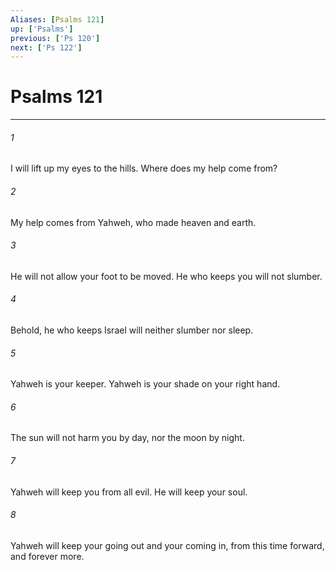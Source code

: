 ```yaml
---
Aliases: [Psalms 121]
up: ['Psalms']
previous: ['Ps 120']
next: ['Ps 122']
---
```

# Psalms 121
***





###### 1 

I will lift up my eyes to the hills. Where does my help come from? 



###### 2 

My help comes from Yahweh, who made heaven and earth. 



###### 3 

He will not allow your foot to be moved. He who keeps you will not slumber. 



###### 4 

Behold, he who keeps Israel will neither slumber nor sleep. 



###### 5 

Yahweh is your keeper. Yahweh is your shade on your right hand. 



###### 6 

The sun will not harm you by day, nor the moon by night. 



###### 7 

Yahweh will keep you from all evil. He will keep your soul. 



###### 8 

Yahweh will keep your going out and your coming in, from this time forward, and forever more.
